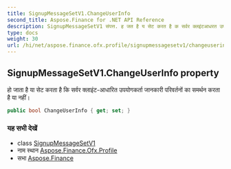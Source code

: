 ```yaml
---
title: SignupMessageSetV1.ChangeUserInfo
second_title: Aspose.Finance for .NET API Reference
description: SignupMessageSetV1 संपत्त. ह जत है य सेट करत है क सर्वर क्लइंटआधरत उपयगकर्त जनकर परवर्तनं क समर्थन करत है य नहं
type: docs
weight: 30
url: /hi/net/aspose.finance.ofx.profile/signupmessagesetv1/changeuserinfo/
---
```

## SignupMessageSetV1.ChangeUserInfo property

हो जाता है या सेट करता है कि सर्वर क्लाइंट-आधारित उपयोगकर्ता जानकारी परिवर्तनों का समर्थन करता है या नहीं।

```csharp
public bool ChangeUserInfo { get; set; }
```

### यह सभी देखें

* class [SignupMessageSetV1](../)
* नाम स्थान [Aspose.Finance.Ofx.Profile](../../signupmessagesetv1/)
* सभा [Aspose.Finance](../../../)


